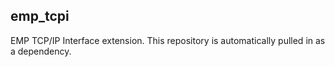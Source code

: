 ## emp_tcpi ##


EMP TCP/IP Interface extension. This repository is automatically pulled in as a dependency.

